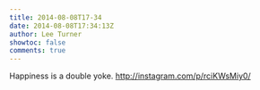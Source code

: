 ```yaml
---
title: 2014-08-08T17-34
date: 2014-08-08T17:34:13Z
author: Lee Turner
showtoc: false
comments: true
---
```


Happiness is a double yoke. http://instagram.com/p/rciKWsMiy0/

